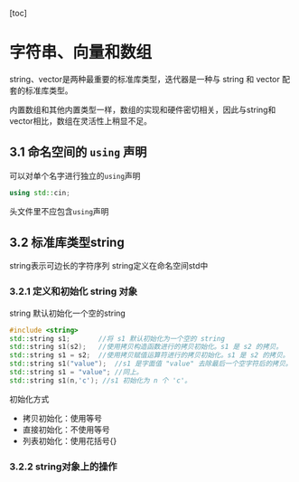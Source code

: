[toc]
# 字符串、向量和数组

string、vector是两种最重要的标准库类型，迭代器是一种与 string 和 vector 配套的标准库类型。

内置数组和其他内置类型一样，数组的实现和硬件密切相关，因此与string和vector相比，数组在灵活性上稍显不足。

## 3.1 命名空间的 `using` 声明

可以对单个名字进行独立的`using`声明
```c++
using std::cin;
```
头文件里不应包含`using`声明

## 3.2 标准库类型string
string表示可边长的字符序列
string定义在命名空间std中
### 3.2.1 定义和初始化 string 对象
string 默认初始化一个空的string

```c++
#include <string>
std::string s1;       //将 s1 默认初始化为一个空的 string
std::string s1(s2);   //使用拷贝构造函数进行的拷贝初始化。s1 是 s2 的拷贝。
std::string s1 = s2;  //使用拷贝赋值运算符进行的拷贝初始化。s1 是 s2 的拷贝。
std::string s1("value");  //s1 是字面值 "value" 去除最后一个空字符后的拷贝。
std::string s1 = "value"; //同上。
std::string s1(n,'c'); //s1 初始化为 n 个 'c'。
```
初始化方式
- 拷贝初始化：使用等号
- 直接初始化：不使用等号
- 列表初始化：使用花括号{}

### 3.2.2 string对象上的操作
